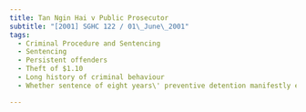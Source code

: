 ```yaml
---
title: Tan Ngin Hai v Public Prosecutor 
subtitle: "[2001] SGHC 122 / 01\_June\_2001"
tags:
  - Criminal Procedure and Sentencing
  - Sentencing
  - Persistent offenders
  - Theft of $1.10
  - Long history of criminal behaviour
  - Whether sentence of eight years\' preventive detention manifestly excessive

---
```


